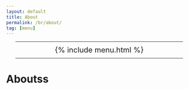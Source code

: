 ```yaml
---
layout: default
title: About
permalink: /br/about/
tag: [menu]
---
```


<div class="home">
  <div class="choose" style="text-align: center; border-top: #333 thin solid; border-bottom: #333 thin solid; width: 90%; margin: 0 auto; padding: 10px 0; font-size: 20px;">
    {% include menu.html %}
  </div>

<h1>Aboutss</h1>

</div>
